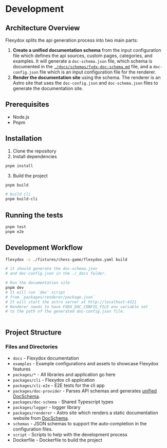 # Development

## Architecture Overview
Flexydox splits the api generation process into two main parts:
1. **Create a unified documentation schema** from the input configuration file which defines the api sources, custom pages, categories, and examples.
   It will generate a `doc-schema.json` file, which schema is documented in the [`./docs/schemas/fxdx-doc-schema.md`](./schemas/fxdx-doc-schema.md) file, 
   and a `doc-config.json` file which is an input configuration file for the renderer.
2. **Render the documentation site** using the schema. The renderer is an Astro site 
   that uses the `doc-config.json` and `doc-schema.json` files to generate the documentation site.

## Prerequisites
- Node.js 
- Pnpm

## Installation

1. Clone the repository
2. Install dependencies
```bash
pnpm install
```
3. Build the project
```bash
pnpm build

# build cli
pnpm build-cli
```

## Running the tests
```bash
pnpm test
pnpm e2e
```

## Development Workflow
```bash
flexydox -c ./fixtures/chess-game/flexydox.yaml build

# it should generate the doc-schema.json 
# and doc-config.json in the ./_docs folder.

# Run the documentation site
pnpm dev 
# It will run `dev` script 
# from `packages/renderer/package.json` 
# It will start the astro server at http://localhost:4321
# Renderer needs to have FXDX_DOC_CONFIG_FILE env variable set 
# to the path of the generated doc-config.json file.
 

```




## Project Structure

### Files and Directories

- `docs` - Flexydox documentation 
- `examples` - Example configurations and assets to showcase Flexydox features 
- `packages/*` - All libraries and application go here
- `packages/cli` - Flexydox cli application
- `packages/cli-e2e` - E2E tests for the cli app
- `packages/doc-provider` - Parses API schemas and generates [unified DocSchema][schema].
- `packages/doc-schema` - Shared Typescript types
- `packages/logger` - logger library
- `packages/renderer` - Astro site which renders a static documentation website from [DocSchema][schema].
- `schemas` - JSON schemas to support the auto-completion in the configuration files. 
- `script` - Scripts to help with the development process
- Dockerfile - Dockerfile to build the project


[schema]: ./schemas/fxdx-doc-schema.md
